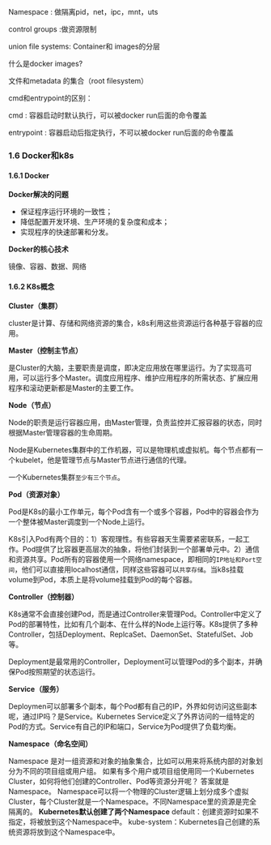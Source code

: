 

Namespace : 做隔离pid，net，ipc，mnt，uts

control groups :做资源限制

union file systems: Container和 images的分层



什么是docker images?

文件和metadata 的集合（root filesystem）



cmd和entrypoint的区别：

cmd : 容器启动时默认执行，可以被docker run后面的命令覆盖

entrypoint : 容器启动后指定执行，不可以被docker run后面的命令覆盖





### 1.6 Docker和k8s

#### 1.6.1 Docker

**Docker解决的问题**

- 保证程序运行环境的一致性；
- 降低配置开发环境、生产环境的复杂度和成本；
- 实现程序的快速部署和分发。

**Docker的核心技术**

镜像、容器、数据、网络

#### 1.6.2 K8s概念

**Cluster（集群）**

cluster是计算、存储和网络资源的集合，k8s利用这些资源运行各种基于容器的应用。

**Master（控制主节点）**

是Cluster的大脑，主要职责是调度，即决定应用放在哪里运行。为了实现高可用，可以运行多个Master。调度应用程序、维护应用程序的所需状态、扩展应用程序和滚动更新都是Master的主要工作。

**Node（节点）**

Node的职责是运行容器应用，由Master管理，负责监控并汇报容器的状态，同时根据Master管理容器的生命周期。

Node是Kubernetes集群中的工作机器，可以是物理机或虚拟机。每个节点都有一个kubelet，他是管理节点与Master节点进行通信的代理。

一个Kubernetes集群`至少有三个节点`。

**Pod（资源对象）**

Pod是K8s的最小工作单元，每个Pod含有一个或多个容器，Pod中的容器会作为一个整体被Master调度到一个Node上运行。

K8s引入Pod有两个目的：1）客观理性。有些容器天生需要紧密联系，一起工作。Pod提供了比容器更高层次的抽象，将他们封装到一个部署单元中。2）通信和资源共享。Pod所有的容器使用一个网络namespace，即相同的`IP地址和Port空间`，他们可以直接用localhost通信，同样这些容器可以`共享存储`。当k8s挂载volume到Pod，本质上是将volume挂载到Pod的每个容器。

**Controller（控制器）**

K8s通常不会直接创建Pod，而是通过Controller来管理Pod。Controller中定义了Pod的部署特性，比如有几个副本、在什么样的Node上运行等。K8s提供了多种Controller，包括Deployment、ReplcaSet、DaemonSet、StatefulSet、Job等。

Deployment是最常用的Controller，Deployment可以管理Pod的多个副本，并确保Pod按照期望的状态运行。

**Service（服务）**

Deploymen可以部署多个副本，每个Pod都有自己的IP，外界如何访问这些副本呢，通过IP吗？是Service。Kubernetes Service定义了外界访问的一组特定的Pod的方式。Service有自己的IP和端口，Service为Pod提供了负载均衡。

**Namespace（命名空间）**

Namespace 是对一组资源和对象的抽象集合，比如可以用来将系统内部的对象划分为不同的项目组或用户组。
如果有多个用户或项目组使用同一个Kubernetes Cluster，如何将他们创建的Controller、Pod等资源分开呢？ 答案就是Namespace。
Namespace可以将一个物理的Cluster逻辑上划分成多个虚拟Cluster，每个Cluster就是一个Namespace。不同Namespace里的资源是完全隔离的。
**Kubernetes默认创建了两个Namespace**
default：创建资源时如果不指定，将被放到这个Namespace中。
kube-system：Kubernetes自己创建的系统资源将放到这个Namespace中。